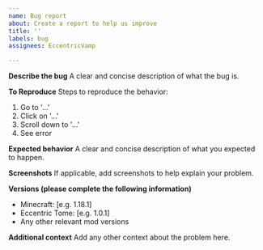 ```yaml
---
name: Bug report
about: Create a report to help us improve
title: ''
labels: bug
assignees: EccentricVamp

---
```


**Describe the bug**
A clear and concise description of what the bug is.

**To Reproduce**
Steps to reproduce the behavior:
1. Go to '...'
2. Click on '...'
3. Scroll down to '...'
4. See error

**Expected behavior**
A clear and concise description of what you expected to happen.

**Screenshots**
If applicable, add screenshots to help explain your problem.

**Versions (please complete the following information)**
 - Minecraft: [e.g. 1.18.1]
 - Eccentric Tome: [e.g. 1.0.1]
 - Any other relevant mod versions

**Additional context**
Add any other context about the problem here.
